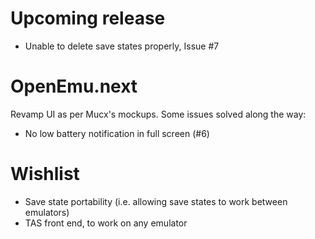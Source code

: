 # Upcoming release
* Unable to delete save states properly, Issue #7


# OpenEmu.next

Revamp UI as per Mucx's mockups. Some issues solved along the way:

* No low battery notification in full screen (#6)

# Wishlist

* Save state portability (i.e. allowing save states to work between emulators)
* TAS front end, to work on any emulator